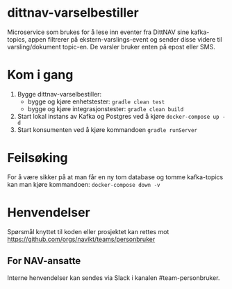 # dittnav-varselbestiller

Microservice som brukes for å lese inn eventer fra DittNAV sine kafka-topics, 
appen filtrerer på ekstern-varslings-event og sender disse videre til varsling/dokument topic-en. 
De varsler bruker enten på epost eller SMS.

# Kom i gang
1. Bygge dittnav-varselbestiller:
    * bygge og kjøre enhetstester: `gradle clean test`
    * bygge og kjøre integrasjonstester: `gradle clean build`
2. Start lokal instans av Kafka og Postgres ved å kjøre `docker-compose up -d`
3. Start konsumenten ved å kjøre kommandoen `gradle runServer`

# Feilsøking
For å være sikker på at man får en ny tom database og tomme kafka-topics kan man kjøre kommandoen: `docker-compose down -v`

# Henvendelser

Spørsmål knyttet til koden eller prosjektet kan rettes mot https://github.com/orgs/navikt/teams/personbruker

## For NAV-ansatte

Interne henvendelser kan sendes via Slack i kanalen #team-personbruker.
